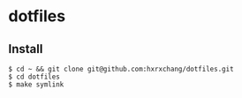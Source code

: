 # dotfiles

## Install

```
$ cd ~ && git clone git@github.com:hxrxchang/dotfiles.git
$ cd dotfiles
$ make symlink
```
